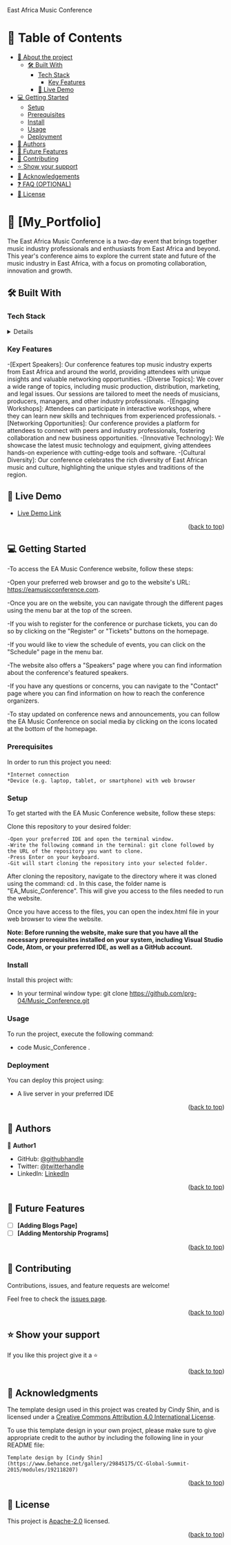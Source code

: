 <a name="readme-top">East Africa Music Conference</a>

<!-- TABLE OF CONTENTS -->

# 📗 Table of Contents

- [📖 About the project](#about-project)
  - [🛠 Built With](#built-with)
    - [Tech Stack](#tech-stack)
        - [Key Features](#key-features)
    - [🚀 Live Demo](#live-demo)
- [💻 Getting Started](#getting-started)
  - [Setup](#setup)
  - [Prerequisites](#prerequisites)
  - [Install](#install)
  - [Usage](#usage)
  - [Deployment](#triangular_flag_on_post-deployment)
- [👥 Authors](#authors)
- [🔭 Future Features](#future-features)
- [🤝 Contributing](#contributing)
- [⭐️ Show your support](#support)
- [🙏 Acknowledgements](#acknowledgements)
- [❓ FAQ (OPTIONAL)](#faq)
- [📝 License](#license)

<!-- PROJECT DESCRIPTION -->

# 📖 [My_Portfolio] <a name="About-project"></a>
The East Africa Music Conference is a two-day event that brings together music industry professionals and enthusiasts from East Africa and beyond. This year's conference aims to explore the current state and future of the music industry in East Africa, with a focus on promoting collaboration, innovation and growth.
## 🛠 Built With <a name="built-with"></a>

### Tech Stack <a name="tech-stack"></a>

<details>Client
  <ul>
    <li><a href="#">HTML</a></li>
    <li><a href="#">CSSs</a></li>
    <li><a href="#">JavaScript</a></li>
  </ul>
</details>


### Key Features <a name="key-features"></a>
-[Expert Speakers]: Our conference features top music industry experts from East Africa and around the world, providing attendees with unique insights and valuable networking opportunities.
-[Diverse Topics]: We cover a wide range of topics, including music production, distribution, marketing, and legal issues. Our sessions are tailored to meet the needs of musicians, producers, managers, and other industry professionals.
-[Engaging Workshops]: Attendees can participate in interactive workshops, where they can learn new skills and techniques from experienced professionals.
-[Networking Opportunities]: Our conference provides a platform for attendees to connect with peers and industry professionals, fostering collaboration and new business opportunities.
-[Innovative Technology]: We showcase the latest music technology and equipment, giving attendees hands-on experience with cutting-edge tools and software.
-[Cultural Diversity]: Our conference celebrates the rich diversity of East African music and culture, highlighting the unique styles and traditions of the region.
<!-- LIVE DEMO -->

## 🚀 Live Demo <a name="live-demo"></a>

- [Live Demo Link]( https://prg-04.github.io/My_Portfolio/)

<p align="right">(<a href="#readme-top">back to top</a>)</p>

<!-- GETTING STARTED -->

## 💻 Getting Started <a name="getting-started"></a>

-To access the EA Music Conference website, follow these steps:

-Open your preferred web browser and go to the website's URL: https://eamusicconference.com.

-Once you are on the website, you can navigate through the different pages using the menu bar at the top of the screen.

-If you wish to register for the conference or purchase tickets, you can do so by clicking on the "Register" or "Tickets" buttons on the homepage.

-If you would like to view the schedule of events, you can click on the "Schedule" page in the menu bar.

-The website also offers a "Speakers" page where you can find information about the conference's featured speakers.

-If you have any questions or concerns, you can navigate to the "Contact" page where you can find information on how to reach the conference organizers.

-To stay updated on conference news and announcements, you can follow the EA Music Conference on social media by clicking on the icons located at the bottom of the homepage.

### Prerequisites

In order to run this project you need:

    *Internet connection
    *Device (e.g. laptop, tablet, or smartphone) with web browser

### Setup

To get started with the EA Music Conference website, follow these steps:

Clone this repository to your desired folder:

    -Open your preferred IDE and open the terminal window.
    -Write the following command in the terminal: git clone followed by the URL of the repository you want to clone.
    -Press Enter on your keyboard.
    -Git will start cloning the repository into your selected folder.
After cloning the repository, navigate to the directory where it was cloned using the command: cd <folder-name>. In this case, the folder name is "EA_Music_Conference". This will give you access to the files needed to run the website.

Once you have access to the files, you can open the index.html file in your web browser to view the website.

**Note: Before running the website, make sure that you have all the necessary prerequisites installed on your system, including Visual Studio Code, Atom, or your preferred IDE, as well as a GitHub account.**

### Install

Install this project with:

- In your terminal window type: git clone https://github.com/prg-04/Music_Conference.git

### Usage

To run the project, execute the following command:

- code Music_Conference .

### Deployment

You can deploy this project using:

- A live server in your preferred IDE

<p align="right">(<a href="#readme-top">back to top</a>)</p>

<!-- AUTHORS -->

## 👥 Authors <a name="authors"></a>

👤 **Author1**

- GitHub: [@githubhandle](https://github.com/prg-04)
- Twitter: [@twitterhandle](https://twitter.com/Evanso-044)
- LinkedIn: [LinkedIn](https://linkedin.com/in/Evanson-Karanja)

<p align="right">(<a href="#readme-top">back to top</a>)</p>

<!-- FUTURE FEATURES -->

## 🔭 Future Features <a name="future-features"></a>

- [ ] **[Adding Blogs Page]**
- [ ] **[Adding Mentorship Programs]**

<p align="right">(<a href="#readme-top">back to top</a>)</p>

<!-- CONTRIBUTING -->

## 🤝 Contributing <a name="contributing"></a>

Contributions, issues, and feature requests are welcome!

Feel free to check the [issues page](https://github.com/prg-04/My_Portfolio/issues).

<p align="right">(<a href="#readme-top">back to top</a>)</p>

<!-- SUPPORT -->

## ⭐️ Show your support <a name="support"></a>

If you like this project give it a ⭐️

<p align="right">(<a href="#readme-top">back to top</a>)</p>

<!-- ACKNOWLEDGEMENTS -->

## 🙏 Acknowledgments <a name="acknowledgements"></a>

The template design used in this project was created by Cindy Shin, and is licensed under a [Creative Commons Attribution 4.0 International License](https://creativecommons.org/licenses/by/4.0/).

To use this template design in your own project, please make sure to give appropriate credit to the author by including the following line in your README file:

`Template design by [Cindy Shin](https://www.behance.net/gallery/29845175/CC-Global-Summit-2015/modules/192118207)`

<p align="right">(<a href="#readme-top">back to top</a>)</p>

<!-- LICENSE -->

## 📝 License <a name="license"></a>

This project is [Apache-2.0](LICENSE) licensed.

<p align="right">(<a href="#readme-top">back to top</a>)</p>

<a name="readme-top"></a>
